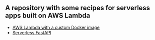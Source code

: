 ## A repository with some recipes for serverless apps built on AWS Lambda

- [AWS Lambda with a custom Docker image](python/custom-docker-image/README.md)
- [Serverless FastAPI](python/serverless-fastapi/README.md)